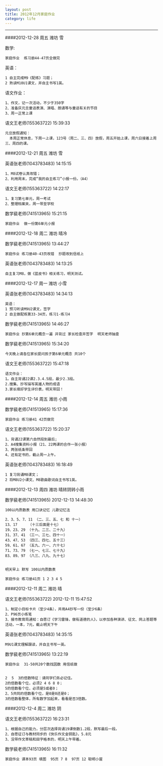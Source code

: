 ```yaml
---
layout: post
title: 2012年12月家庭作业
category: life
---
```



---

####2012-12-28  周五 潍坊 雪

数学:

    家庭作业  练习册44-47页全做完

英语：

    1 自主完成M9《配练》习题；
    2 熟读M10U1课文，并自主书写1英。


语文作业：

    1、作文，记一次活动，不少于350字
    2、准备庆元旦童话表演、演唱、朗诵等与童话有关的节目
    3、周一正常上课


语文王老师(155363722)  15:39:33

    元旦放假通知：
      本周正常休息，下周一上课，123号（周二、三、四）放假，周五开始上课，周六日接着上周三、周四的课。

####2012-12-21  周五 潍坊 雪

英语张老师(1043783483) 14:15:15 

    1、M8试卷认真改错；
    2、利用周末，完成“我的自主练习”小报一份。（A4）
 
语文王老师(155363722) 14:22:17 

    1、复习第七单元，周一考试
    2、整理档案夹，周一带至学校 

数学裴老师(741513965) 15:21:15 

    家庭作业  做一份第6单元小报 


####2012-12-18  周二 潍坊 晴冷

数学裴老师(741513965) 13:44:27 
    
    家庭作业 练习册40-43页改错  抄题改到信纸上

英语张老师(1043783483) 14:13:25 
    
    自主复习M8，做《蓝皮书》相关练习，明天测试。

####2012-12-17  周一 潍坊 小雪

英语张老师(1043783483)  14:34:13
    
    英语：
    1 预习听读M9U2课文，签字
    2 自主做配练第33-34页，练习1-练习4

数学裴老师(741513965)  14:46:27
    
    家庭作业 抄第6单元概念一遍 并背过 家长检查并签字  明天老师抽查

数学裴老师(741513965)  15:34:20
    
    今天晚上请各位家长提问孩子第6单元概念 共10个

语文王老师(155363722)  15:47:18
    
    语文作业：
    1。自主背诵22课2.3.4.5段，最少2.3段。
    2.搜集、抄写描写英雄人物的成语
    3.家长填好学生评价表，明天带回！


####2012-12-14  周五 潍坊 小雨

数学裴老师(741513965)  15:17:36

    家庭作业 练习册41 42页做完 

语文王老师(155363722)  15:20:37

    1、背诵22课第六自然段到最后;
    2、A4搜集资料小报（21、22两课的合作一张小报）
    3、两张纸条带回
    4、还有定书的，截止周一上午。

英语张老师(1043783483)  16:18:49

    1 复习背诵M8课文；
    2 将M8U2小课文、M8歌曲歌词自主书写1英。


####2012-12-13  周四 潍坊 晴转阴转小雨

数学裴老师(741513965) 2012-12-13 14:48:30

    100以内质数表 用口诀记忆 儿歌记忆法   

    2、3、5、7、11 （二、三、五、七 和 十一）   
    13、17     （十三后面是十七）   
    19、23、29 （十九、二三、二十九）   
    31、37、41 （三一、三七、四十一）   
    43、47、53 （四三、四七、五十三）   
    59、61、67 （五九、六一、六十七）   
    71、73、79 （七一、七三、七十九）   
    83、89、97 （八三、八九、九十七） 


    明天早上 默写 100以内质数表
    
    家庭作业 练习册41页 1 2 3 4 5

####2012-12-11  周二 潍坊 晴

语文王老师(155363722) 2012-12-11 15:47:52

    1、制定小目标卡片（至少4条），并用A4抄写一份（至少6条）
    2、P96页小练笔
    3、接市教育局通知：自愿订《学习雷锋，做有道德的人》，以参加各种演讲、征文、网上答题等活动，一本，7元，截止明天下午

英语张老师(1043783483)  14:35:15

    M9U1课文理解跟读，并自主书写一英。
    
数学裴老师(741513965) 13:22:19 

    家庭作业  31-50共20个数找因数 用信纸做


    2  5  3的倍数特征：请同学们务必记住。
    2的倍数看个位，必须2 4 6 8 0； 
    5的倍数看个位，必须是5或者0；  
    2、5共同的倍数看个位，是0是0还是0；  
    3的倍数看整体，所有数字加起来，看看是否3倍数。
    


####2012-12-4  周二 潍坊 阴

语文王老师(155363722)  16:23:31

    1、根据自己的能力，分层次选择背诵19课倒数1.2段，默写最后一段。
    2、自愿征订与教材同步的《快乐作文金钥匙》，5.8元
    3、没带作文草稿和田字格本的，明天上午带着。

数学裴老师(741513965)  16:11:32

    家庭作业 课本93页 填图  95页 7 8  97页 12 聪明小屋
    
    
